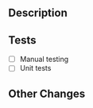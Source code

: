 ## Description

<!-- 
Describe the main functionality and changes implemented in this PR.
-->

## Tests
- [ ] Manual testing
- [ ] Unit tests

## Other Changes

<!-- 
List any additional changes or improvements that are included in this PR 
that might not have been part of the original scope (e.g., code refactoring, cleanup, or additional features).
-->